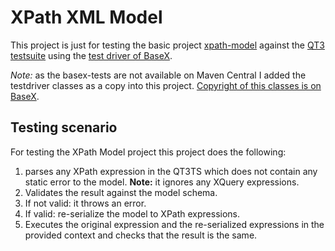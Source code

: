# XPath XML Model

This project is just for testing the basic project [xpath-model](https://github.com/nkutsche/xpath-model) against the [QT3 testsuite](https://github.com/w3c/qt3tests) using the [test driver of BaseX](https://github.com/BaseXdb/basex/tree/master/basex-tests). 

*Note:* as the basex-tests are not available on Maven Central I added the testdriver classes as a copy into this project. [Copyright of this classes is on BaseX](src/main/java/org/basex/tests/LICENSE.txt).

## Testing scenario

For testing the XPath Model project this project does the following:

1. parses any XPath expression in the QT3TS which does not contain any static error to the model. **Note:** it ignores any XQuery expressions.
1. Validates the result against the model schema.
1. If not valid: it throws an error.
1. If valid: re-serialize the model to XPath expressions.
1. Executes the original expression and the re-serialized expressions in the provided context and checks that the result is the same.

